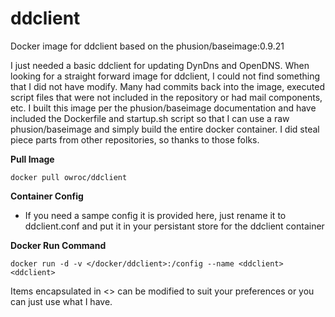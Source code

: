 ddclient
=====================================
Docker image for ddclient based on the phusion/baseimage:0.9.21

I just needed a basic ddclient for updating DynDns and OpenDNS. When looking for a straight forward image for ddclient, I could not find something that I did not have modify. Many had commits back into the image, executed script files that were not included in the repository or had mail components, etc. I built this image per the phusion/baseimage documentation and have included the Dockerfile and startup.sh script so that I can use a raw phusion/baseimage and simply build the entire docker container. I did steal piece parts from other repositories, so thanks to those folks.

**Pull Image**

```
docker pull owroc/ddclient
```
**Container Config**

- If you need a sampe config it is provided here, just rename it to ddclient.conf and put it in your persistant store for the ddclient container

**Docker Run Command**

```
docker run -d -v </docker/ddclient>:/config --name <ddclient> <ddclient>
```

Items encapsulated in <> can be modified to suit your preferences or you can just use what I have.

